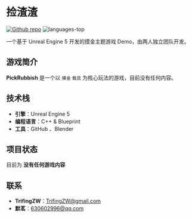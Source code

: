# 捡渣渣

<div>
   <a href="https://github.com/TrifingZW/PickRubbish"><img alt="Github repo" src="https://img.shields.io/website?url=https%3A%2F%2Fgithub.com%2FPJ-568%2Fqmole-source-site&up_color=007bff&up_message=PickRubbish&logo=github&label=Github" loading="lazy"></a>
	<img src="https://img.shields.io/github/languages/top/TrifingZW/PickRubbish?color=green" alt="languages-top" />
</div>

一个基于 Unreal Engine 5 开发的摸金主题游戏 Demo，由两人独立团队开发。

## 游戏简介

**PickRubbish** 是一个以 `摸金` `载具` 为核心玩法的游戏，目前没有任何内容。

## 技术栈
- **引擎**：Unreal Engine 5
- **编程语言**：C++ & Blueprint
- **工具**：GitHub 、Blender

## 项目状态
目前为 **没有任何游戏内容**

## 联系
- **TrifingZW**：TrifingZW@gmail.com
- **默茗**：630602996@qq.com

